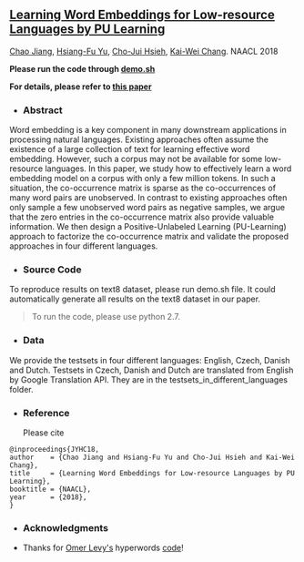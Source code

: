 
## [Learning Word Embeddings for Low-resource Languages by PU Learning](https://arxiv.org/abs/1805.03366) ##
[Chao Jiang](https://chaojiang06.github.io/), [Hsiang-Fu Yu](http://www.cs.utexas.edu/~rofuyu/), [Cho-Jui Hsieh](http://www.stat.ucdavis.edu/~chohsieh/rf/), [Kai-Wei Chang](http://web.cs.ucla.edu/~kwchang/). NAACL 2018

**Please run the code through [demo.sh](https://github.com/uclanlp/MFEmbedding/blob/master/demo.sh)**

**For details, please refer to [this paper](https://arxiv.org/pdf/1805.03366.pdf)**


- ### Abstract

Word embedding is a key component in many downstream applications in processing natural languages. Existing approaches often assume the existence of a large collection of text for learning effective word embedding. However, such a corpus may not be available for some low-resource languages. In this paper, we study how to effectively learn a word embedding model on a corpus with only a few million tokens. In such a situation, the co-occurrence matrix is sparse as the co-occurrences of many word pairs are unobserved. In contrast to existing approaches often only sample a few unobserved word pairs as negative samples, we argue that the zero entries in the co-occurrence matrix also provide valuable information. We then design a Positive-Unlabeled Learning (PU-Learning) approach to factorize the co-occurrence matrix and validate the proposed approaches in four different languages.

- ### Source Code

To reproduce results on text8 dataset, please run demo.sh file. It could automatically generate all results on the text8 dataset in our paper.

> To run the code, please use python 2.7.

- ### Data

We provide the testsets in four different languages: English, Czech, Danish and Dutch. Testsets in Czech, Danish and Dutch are translated from English by Google Translation API. They are in the testsets_in_different_languages folder.

- ### Reference
  Please cite

 ```
@inproceedings{JYHC18,
author    = {Chao Jiang and Hsiang-Fu Yu and Cho-Jui Hsieh and Kai-Wei Chang},
title     = {Learning Word Embeddings for Low-resource Languages by PU Learning}, 
booktitle = {NAACL}, 
year      = {2018},
}
 ```

- ### Acknowledgments

 * Thanks for [Omer Levy's](https://levyomer.wordpress.com/) hyperwords [code](https://bitbucket.org/omerlevy/hyperwords)!
